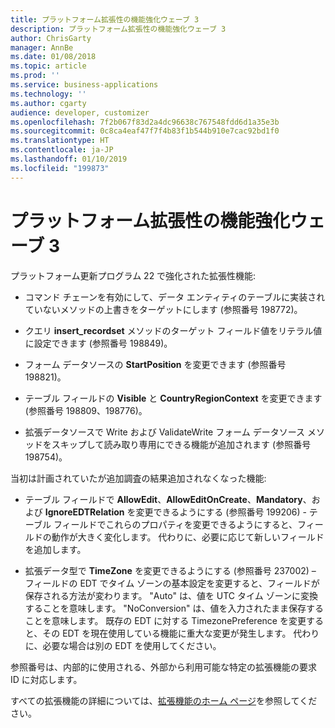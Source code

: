 ```yaml
---
title: プラットフォーム拡張性の機能強化ウェーブ 3
description: プラットフォーム拡張性の機能強化ウェーブ 3
author: ChrisGarty
manager: AnnBe
ms.date: 01/08/2018
ms.topic: article
ms.prod: ''
ms.service: business-applications
ms.technology: ''
ms.author: cgarty
audience: developer, customizer
ms.openlocfilehash: 7f2b067f83d2a4dc96638c767548fdd6d1a35e3b
ms.sourcegitcommit: 0c8ca4eaf47f7f4b83f1b544b910e7cac92bd1f0
ms.translationtype: HT
ms.contentlocale: ja-JP
ms.lasthandoff: 01/10/2019
ms.locfileid: "199873"
---
```

# <a name="platform-extensibility-enhancements-wave-3"></a>プラットフォーム拡張性の機能強化ウェーブ 3

プラットフォーム更新プログラム 22 で強化された拡張性機能:

- コマンド チェーンを有効にして、データ エンティティのテーブルに実装されていないメソッドの上書きをターゲットにします (参照番号 198772)。

- クエリ **insert_recordset** メソッドのターゲット フィールド値をリテラル値に設定できます (参照番号 198849)。

- フォーム データソースの **StartPosition** を変更できます (参照番号 198821)。

- テーブル フィールドの **Visible** と **CountryRegionContext** を変更できます (参照番号 198809、198776)。

- 拡張データソースで Write および ValidateWrite フォーム データソース メソッドをスキップして読み取り専用にできる機能が追加されます (参照番号 198754)。

当初は計画されていたが追加調査の結果追加されなくなった機能:

- テーブル フィールドで **AllowEdit**、**AllowEditOnCreate**、**Mandatory**、および **IgnoreEDTRelation** を変更できるようにする (参照番号 199206) - テーブル フィールドでこれらのプロパティを変更できるようにすると、フィールドの動作が大きく変化します。 代わりに、必要に応じて新しいフィールドを追加します。

- 拡張データ型で **TimeZone** を変更できるようにする (参照番号 237002) – フィールドの EDT でタイム ゾーンの基本設定を変更すると、フィールドが保存される方法が変わります。 "Auto" は、値を UTC タイム ゾーンに変換することを意味します。 "NoConversion" は、値を入力されたまま保存することを意味します。 既存の EDT に対する TimezonePreference を変更すると、その EDT を現在使用している機能に重大な変更が発生します。 代わりに、必要な場合は別の EDT を使用してください。
 
参照番号は、内部的に使用される、外部から利用可能な特定の拡張機能の要求 ID に対応します。

すべての拡張機能の詳細については、[拡張機能のホーム ページ](/dynamics365/unified-operations/dev-itpro/extensibility/extensibility-home-page)を参照してください。

